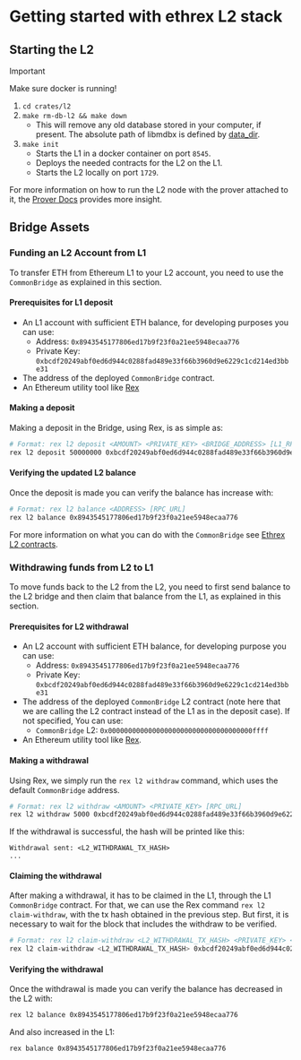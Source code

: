 # Getting started with ethrex L2 stack

## Starting the L2

> [!IMPORTANT]
> Make sure docker is running!

1. `cd crates/l2`
2. `make rm-db-l2 && make down`
   - This will remove any old database stored in your computer, if present. The absolute path of libmdbx is defined by [data_dir](https://docs.rs/dirs/latest/dirs/fn.data_dir.html).
3. `make init`
   - Starts the L1 in a docker container on port `8545`.
   - Deploys the needed contracts for the L2 on the L1.
   - Starts the L2 locally on port `1729`.

For more information on how to run the L2 node with the prover attached to it, the [Prover Docs](./prover.md) provides more insight.

## Bridge Assets

### Funding an L2 Account from L1

To transfer ETH from Ethereum L1 to your L2 account, you need to use the `CommonBridge` as explained in this section.

#### Prerequisites for L1 deposit

- An L1 account with sufficient ETH balance, for developing purposes you can use:
  - Address: `0x8943545177806ed17b9f23f0a21ee5948ecaa776`
  - Private Key: `0xbcdf20249abf0ed6d944c0288fad489e33f66b3960d9e6229c1cd214ed3bbe31`
- The address of the deployed `CommonBridge` contract.
- An Ethereum utility tool like [Rex](https://github.com/lambdaclass/rex)

#### Making a deposit

Making a deposit in the Bridge, using Rex, is as simple as:

```sh
# Format: rex l2 deposit <AMOUNT> <PRIVATE_KEY> <BRIDGE_ADDRESS> [L1_RPC_URL]
rex l2 deposit 50000000 0xbcdf20249abf0ed6d944c0288fad489e33f66b3960d9e6229c1cd214ed3bbe31 0x65dd6dc5df74b7e08e92c910122f91d7b2d5184f
```

#### Verifying the updated L2 balance

Once the deposit is made you can verify the balance has increase with:

```sh
# Format: rex l2 balance <ADDRESS> [RPC_URL]
rex l2 balance 0x8943545177806ed17b9f23f0a21ee5948ecaa776
```

For more information on what you can do with the `CommonBridge` see [Ethrex L2 contracts](./contracts.md).

### Withdrawing funds from L2 to L1

To move funds back to the L2 from the L2, you need to first send balance to the L2 bridge and then claim that balance from the L1, as explained in this section.

#### Prerequisites for L2 withdrawal

- An L2 account with sufficient ETH balance, for developing purpose you can use:
  - Address: `0x8943545177806ed17b9f23f0a21ee5948ecaa776`
  - Private Key: `0xbcdf20249abf0ed6d944c0288fad489e33f66b3960d9e6229c1cd214ed3bbe31`
- The address of the deployed `CommonBridge` L2 contract (note here that we are calling the L2 contract instead of the L1 as in the deposit case). If not specified, You can use:
  - `CommonBridge` L2: `0x000000000000000000000000000000000000ffff`
- An Ethereum utility tool like [Rex](https://github.com/lambdaclass/rex).

#### Making a withdrawal

Using Rex, we simply run the `rex l2 withdraw` command, which uses the default `CommonBridge` address.

```sh
# Format: rex l2 withdraw <AMOUNT> <PRIVATE_KEY> [RPC_URL]
rex l2 withdraw 5000 0xbcdf20249abf0ed6d944c0288fad489e33f66b3960d9e6229c1cd214ed3bbe31
```

If the withdrawal is successful, the hash will be printed like this:

```text
Withdrawal sent: <L2_WITHDRAWAL_TX_HASH>
...
```

#### Claiming the withdrawal

After making a withdrawal, it has to be claimed in the L1, through the L1 `CommonBridge` contract.
For that, we can use the Rex command `rex l2 claim-withdraw`, with the tx hash obtained in the previous step.
But first, it is necessary to wait for the block that includes the withdraw to be verified.

<!-- TODO: how can we check the withdraw was verified? -->

```sh
# Format: rex l2 claim-withdraw <L2_WITHDRAWAL_TX_HASH> <PRIVATE_KEY> <BRIDGE_ADDRESS> [L1_RPC_URL] [RPC_URL]
rex l2 claim-withdraw <L2_WITHDRAWAL_TX_HASH> 0xbcdf20249abf0ed6d944c0288fad489e33f66b3960d9e6229c1cd214ed3bbe31 0x65dd6dc5df74b7e08e92c910122f91d7b2d5184f
```

#### Verifying the withdrawal

Once the withdrawal is made you can verify the balance has decreased in the L2 with:

```sh
rex l2 balance 0x8943545177806ed17b9f23f0a21ee5948ecaa776
```

And also increased in the L1:

```sh
rex balance 0x8943545177806ed17b9f23f0a21ee5948ecaa776
```

